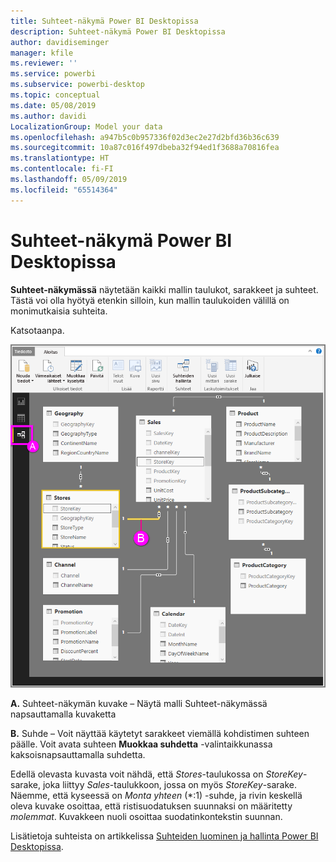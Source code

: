 ```yaml
---
title: Suhteet-näkymä Power BI Desktopissa
description: Suhteet-näkymä Power BI Desktopissa
author: davidiseminger
manager: kfile
ms.reviewer: ''
ms.service: powerbi
ms.subservice: powerbi-desktop
ms.topic: conceptual
ms.date: 05/08/2019
ms.author: davidi
LocalizationGroup: Model your data
ms.openlocfilehash: a947b5c0b957336f02d3ec2e27d2bfd36b36c639
ms.sourcegitcommit: 10a87c016f497dbeba32f94ed1f3688a70816fea
ms.translationtype: HT
ms.contentlocale: fi-FI
ms.lasthandoff: 05/09/2019
ms.locfileid: "65514364"
---
```

# <a name="relationship-view-in-power-bi-desktop"></a>Suhteet-näkymä Power BI Desktopissa
**Suhteet-näkymässä** näytetään kaikki mallin taulukot, sarakkeet ja suhteet. Tästä voi olla hyötyä etenkin silloin, kun mallin taulukoiden välillä on monimutkaisia suhteita.

Katsotaanpa.

![](media/desktop-relationship-view/relationshipview_fullscreen.png)

**A.**  Suhteet-näkymän kuvake – Näytä malli Suhteet-näkymässä napsauttamalla kuvaketta

**B.** Suhde – Voit näyttää käytetyt sarakkeet viemällä kohdistimen suhteen päälle. Voit avata suhteen **Muokkaa suhdetta** -valintaikkunassa kaksoisnapsauttamalla suhdetta. 

Edellä olevasta kuvasta voit nähdä, että *Stores*-taulukossa on *StoreKey*-sarake, joka liittyy *Sales*-taulukkoon, jossa on myös *StoreKey*-sarake. Näemme, että kyseessä on *Monta yhteen* (\*:1) -suhde, ja rivin keskellä oleva kuvake osoittaa, että ristisuodatuksen suunnaksi on määritetty *molemmat*. Kuvakkeen nuoli osoittaa suodatinkontekstin suunnan.

Lisätietoja suhteista on artikkelissa [Suhteiden luominen ja hallinta Power BI Desktopissa](desktop-create-and-manage-relationships.md).

